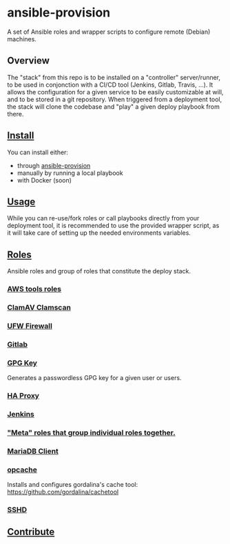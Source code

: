# ansible-provision
A set of Ansible roles and wrapper scripts to configure remote (Debian) machines.
## Overview
The "stack" from this repo is to be installed on a "controller" server/runner, to be used in conjonction with a CI/CD tool (Jenkins, Gitlab, Travis, ...).
It allows the configuration for a given service to be easily customizable at will, and to be stored in a git repository.
When triggered from a deployment tool, the stack will clone the codebase and "play" a given deploy playbook from there.

<!--TOC-->
## [Install](install/README.md)
You can install either:
- through [ansible-provision](https://github.com/codeenigma/ansible-provision)
- manually by running a local playbook
- with Docker (soon)

## [Usage](scripts/README.md)
While you can re-use/fork roles or call playbooks directly from your deployment tool, it is recommended to use the provided wrapper script, as it will take care of setting up the needed environments variables.
## [Roles](roles/README.md)
Ansible roles and group of roles that constitute the deploy stack.
### [AWS tools roles](roles/aws/README.md)
### [ClamAV Clamscan](roles/clamav_clamscan/README.md)

### [UFW Firewall](roles/firewall/README.md)

### [Gitlab](roles/gitlab/README.md)

### [GPG Key](roles/gpg_key/README.md)
Generates a passwordless GPG key for a given user or users.
### [HA Proxy](roles/haproxy/README.md)

### [Jenkins](roles/jenkins/README.md)

### ["Meta" roles that group individual roles together.](roles/meta/README.md)

### [MariaDB Client](roles/mysql_client/README.md)
### [opcache](roles/opcache/README.md)

Installs and configures gordalina's cache tool: https://github.com/gordalina/cachetool

### [SSHD](roles/ssh_server/README.md)

## [Contribute](contribute/README.md)

<!--ENDTOC-->
